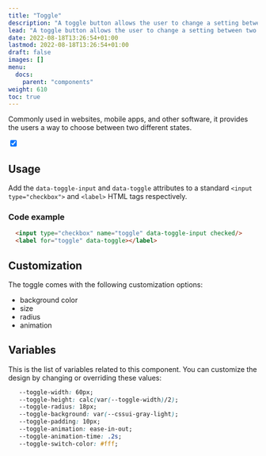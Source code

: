 ```yaml
---
title: "Toggle"
description: "A toggle button allows the user to change a setting between two states."
lead: "A toggle button allows the user to change a setting between two states."
date: 2022-08-18T13:26:54+01:00
lastmod: 2022-08-18T13:26:54+01:00
draft: false
images: []
menu:
  docs:
    parent: "components"
weight: 610
toc: true
---
```


Commonly used in websites, mobile apps, and other software, it provides the users a way to choose between two different states.

<div class="preview">
  <link rel="stylesheet" href="/cssui/cssui.min.css">
  <link rel="stylesheet" href="/cssui/cssui.toggle.min.css">
  
  <input type="checkbox" id="toggle" name="toggle" data-toggle-input checked/>
  <label for="toggle" data-toggle></label>
</div>

## Usage

Add the `data-toggle-input` and `data-toggle` attributes to a standard `<input type="checkbox">` and `<label>` HTML tags respectively.

### Code example

```html
  <input type="checkbox" name="toggle" data-toggle-input checked/>
  <label for="toggle" data-toggle></label>
```

## Customization
The toggle comes with the following customization options:
- background color
- size
- radius
- animation

## Variables

This is the list of variables related to this component. You can customize the design by changing or overriding these values:

```css
   --toggle-width: 60px;
   --toggle-height: calc(var(--toggle-width)/2);
   --toggle-radius: 18px;
   --toggle-background: var(--cssui-gray-light);
   --toggle-padding: 10px;
   --toggle-animation: ease-in-out;
   --toggle-animation-time: .2s;
   --toggle-switch-color: #fff;
```